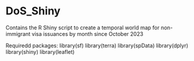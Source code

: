 # DoS_Shiny
Contains the R Shiny script to create a temporal world map for non-immigrant visa issuances by month since October 2023

Requiredd packages:
library(sf)
library(terra)
library(spData)
library(dplyr)
library(shiny)
library(leaflet)

